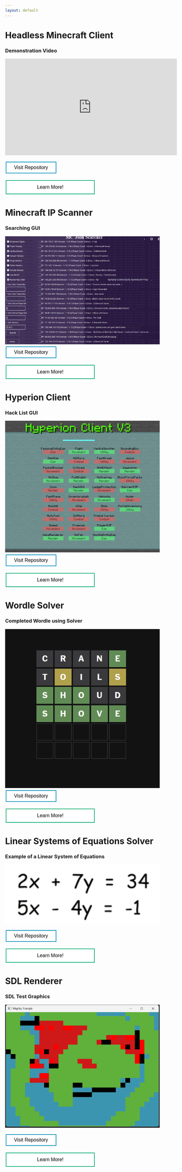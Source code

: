 ```yaml
---
layout: default
---
```


<style>
.button {
  border: none;
  color: white;
  text-align: center;
  text-decoration: none;
  display: inline-block;
  font-size: 16px;
  margin: 4px 2px;
  cursor: pointer;
}

.button1 {
  padding: 12px 100px;
  background-color: #04AA6D;
} /* Green */

.button2 {
 padding: 8px 25px;
 background-color: #008CBA;
} /* Blue */

.button1 {
  background-color: white;
  color: black;
  border: 2px solid #04AA6D;
}

.button1:hover {
  background-color: #04AA6D;
  color: white;
}

.button2 {
  background-color: white;
  color: black;
  border: 2px solid #008CBA;
}

.button2:hover {
  background-color: #008CBA;
  color: white;
}
</style>

# Headless Minecraft Client


### Demonstration Video


<iframe width="560" height="315" src="https://www.youtube.com/embed/I71i-_ZlKeU?si=VGT3ofPCdxJL5M2i" title="YouTube video player" frameborder="0" allow="accelerometer; autoplay; clipboard-write; encrypted-media; gyroscope; picture-in-picture; web-share" referrerpolicy="strict-origin-when-cross-origin" allowfullscreen></iframe>

<a target="_blank" href="https://github.com/Hypericat/HeadlessMC"> <button class="button button2">Visit Repository</button></a>

<a href="./HeadlessMC.html"> <button class="button button1">Learn More!</button></a>
	
	
	
	
	
# Minecraft IP Scanner


### Searching GUI
<img src="IPScanner.png" alt="IP Scanner">
<a target="_blank" href="https://github.com/Hypericat/MinecraftServerScannerV2"> <button class="button button2">Visit Repository</button></a>

<a href="./IPScanner.html"> <button class="button button1">Learn More!</button></a>






# Hyperion Client

### Hack List GUI
<img src="HyperionClient.png" alt="Hyperion Client">
<a target="_blank" href="https://github.com/Hypericat/HyperionClientV3"> <button class="button button2">Visit Repository</button></a>

<a href="./HyperionClient.html"> <button class="button button1">Learn More!</button></a>


# Wordle Solver


### Completed Wordle using Solver
<img src="Wordle.png" alt="Wordle">
<a target="_blank" href="https://github.com/Hypericat/Wordle-Solver"> <button class="button button2">Visit Repository</button></a>

<a href="./WordleSolver.html"> <button class="button button1">Learn More!</button></a>


# Linear Systems of Equations Solver

### Example of a Linear System of Equations
<img src="Linear.png" alt="Linear Systems of Equations">

<a target="_blank" href="https://github.com/Buhbah6/MATH204_LinearAdvancedCalculator"> <button class="button button2">Visit Repository</button></a>

<a href="./LinearAlgebraSolver.html"> <button class="button button1">Learn More!</button></a>


# SDL Renderer

### SDL Test Graphics
<img src="SDLRender.png" alt="SDL Renderer">

<a target="_blank" href="https://github.com/Hypericat/SDLRenderer"> <button class="button button2">Visit Repository</button></a>


<a href="./SDLRenderer.html"> <button class="button button1">Learn More!</button></a>